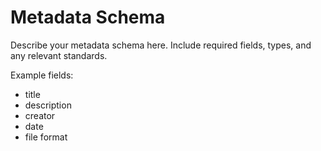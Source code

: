 # Metadata Schema

Describe your metadata schema here. Include required fields, types, and any relevant standards.

Example fields:
- title
- description
- creator
- date
- file format

